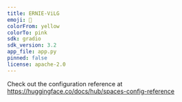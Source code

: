 ```yaml
---
title: ERNIE-ViLG
emoji: 🐼
colorFrom: yellow
colorTo: pink
sdk: gradio
sdk_version: 3.2
app_file: app.py
pinned: false
license: apache-2.0
---
```


Check out the configuration reference at https://huggingface.co/docs/hub/spaces-config-reference
